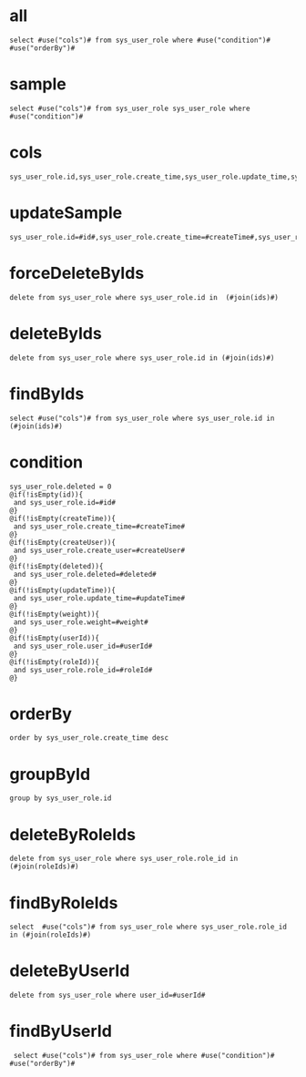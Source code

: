 

all
===
    select #use("cols")# from sys_user_role where #use("condition")# #use("orderBy")#

sample
===
	select #use("cols")# from sys_user_role sys_user_role where  #use("condition")#

cols
===
	sys_user_role.id,sys_user_role.create_time,sys_user_role.update_time,sys_user_role.deleted,sys_user_role.weight,sys_user_role.button_id,sys_user_role.user_id,sys_user_role.role_id,sys_user_role.json,sys_user_role.version,sys_user_role.create_user,sys_user_role.update_user

updateSample
===
	sys_user_role.id=#id#,sys_user_role.create_time=#createTime#,sys_user_role.update_time=#updateTime#,sys_user_role.deleted=#deleted#,sys_user_role.weight=#weight#,sys_user_role.button_id=#buttonId#,sys_user_role.user_id=#userId#,sys_user_role.role_id=#roleId#,sys_user_role.json=#json#,sys_user_role.version=#version#,sys_user_role.create_user=#createUser#,sys_user_role.update_user=#updateUser#

forceDeleteByIds
===
    delete from sys_user_role where sys_user_role.id in  (#join(ids)#)

deleteByIds
===
    delete from sys_user_role where sys_user_role.id in (#join(ids)#)

findByIds
===
    select #use("cols")# from sys_user_role where sys_user_role.id in (#join(ids)#)

condition
===
    sys_user_role.deleted = 0
	@if(!isEmpty(id)){
	 and sys_user_role.id=#id#
	@}
	@if(!isEmpty(createTime)){
	 and sys_user_role.create_time=#createTime#
	@}
	@if(!isEmpty(createUser)){
	 and sys_user_role.create_user=#createUser#
	@}
	@if(!isEmpty(deleted)){
	 and sys_user_role.deleted=#deleted#
	@}
	@if(!isEmpty(updateTime)){
	 and sys_user_role.update_time=#updateTime#
	@}
	@if(!isEmpty(weight)){
	 and sys_user_role.weight=#weight#
	@}
	@if(!isEmpty(userId)){
	 and sys_user_role.user_id=#userId#
	@}
	@if(!isEmpty(roleId)){
	 and sys_user_role.role_id=#roleId#
	@}

orderBy
===
	order by sys_user_role.create_time desc

groupById
===
    group by sys_user_role.id



deleteByRoleIds
===
    delete from sys_user_role where sys_user_role.role_id in (#join(roleIds)#)

findByRoleIds
===
    select  #use("cols")# from sys_user_role where sys_user_role.role_id in (#join(roleIds)#)

deleteByUserId
===
    
    delete from sys_user_role where user_id=#userId#

findByUserId
===
     select #use("cols")# from sys_user_role where #use("condition")# #use("orderBy")#

